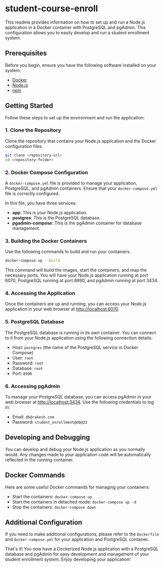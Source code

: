 # student-course-enroll


This readme provides information on how to set up and run a Node.js application in a Docker container with PostgreSQL and pgAdmin. This configuration allows you to easily develop and run a student enrollment system. 

## Prerequisites

Before you begin, ensure you have the following software installed on your system:

- [Docker](https://www.docker.com/get-started)
- [Node.js](https://nodejs.org/)
- [npm](https://www.npmjs.com/)

## Getting Started

Follow these steps to set up the environment and run the application:

### 1. Clone the Repository

Clone the repository that contains your Node.js application and the Docker configuration files.

```bash
git clone <repository-url>
cd <repository-folder>
```

### 2. Docker Compose Configuration

A `docker-compose.yml` file is provided to manage your application, PostgreSQL, and pgAdmin containers. Ensure that your `docker-compose.yml` file is correctly configured. 

In this file, you have three services:

- **app**: This is your Node.js application.
- **postgres**: This is the PostgreSQL database.
- **pgadmin-compose**: This is the pgAdmin container for database management.

### 3. Building the Docker Containers

Use the following commands to build and run your containers:

```bash
docker-compose up --build
```

This command will build the images, start the containers, and map the necessary ports. You will have your Node.js application running at port 6070, PostgreSQL running at port 8990, and pgAdmin running at port 3434.

### 4. Accessing the Application

Once the containers are up and running, you can access your Node.js application in your web browser at [http://localhost:6070](http://localhost:6070).

### 5. PostgreSQL Database

The PostgreSQL database is running in its own container. You can connect to it from your Node.js application using the following connection details:

- Host: `postgres` (the name of the PostgreSQL service in Docker Compose)
- User: `root`
- Password: `root`
- Database: `root`
- Port: `8990`

### 6. Accessing pgAdmin

To manage your PostgreSQL database, you can access pgAdmin in your web browser at [http://localhost:3434](http://localhost:3434). Use the following credentials to log in:

- Email: `db@rakesh.com`
- Password: `student_enrollment@db@23`

## Developing and Debugging

You can develop and debug your Node.js application as you normally would. Any changes made to your application code will be automatically reflected in the running container.

## Docker Commands

Here are some useful Docker commands for managing your containers:

- Start the containers: `docker-compose up`
- Start the containers in detached mode: `docker-compose up -d`
- Stop the containers: `docker-compose down`

## Additional Configuration

If you need to make additional configurations, please refer to the `Dockerfile` and `docker-compose.yml` for your application and PostgreSQL container.

That's it! You now have a Dockerized Node.js application with a PostgreSQL database and pgAdmin for easy development and management of your student enrollment system. Enjoy developing your application!
